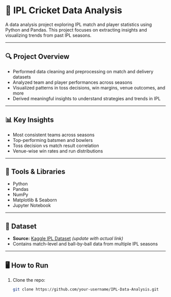 # 🏏 IPL Cricket Data Analysis

A data analysis project exploring IPL match and player statistics using Python and Pandas. This project focuses on extracting insights and visualizing trends from past IPL seasons.

---

## 🔍 Project Overview

- Performed data cleaning and preprocessing on match and delivery datasets
- Analyzed team and player performances across seasons
- Visualized patterns in toss decisions, win margins, venue outcomes, and more
- Derived meaningful insights to understand strategies and trends in IPL

---

## 📊 Key Insights

- Most consistent teams across seasons
- Top-performing batsmen and bowlers
- Toss decision vs match result correlation
- Venue-wise win rates and run distributions

---

## 🧰 Tools & Libraries

- Python  
- Pandas  
- NumPy  
- Matplotlib & Seaborn  
- Jupyter Notebook

---

## 📁 Dataset

- **Source:** [Kaggle IPL Dataset](https://www.kaggle.com/) *(update with actual link)*
- Contains match-level and ball-by-ball data from multiple IPL seasons

---

## 🖥️ How to Run

1. Clone the repo:
   ```bash
   git clone https://github.com/your-username/IPL-Data-Analysis.git
